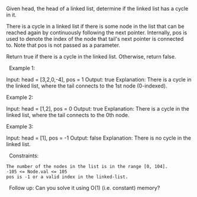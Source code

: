 Given head, the head of a linked list, determine if the linked list has a cycle in it.

There is a cycle in a linked list if there is some node in the list that can be reached again by continuously following the next pointer. Internally, pos is used to denote the index of the node that tail's next pointer is connected to. Note that pos is not passed as a parameter.

Return true if there is a cycle in the linked list. Otherwise, return false.

 
Example 1:

Input: head = [3,2,0,-4], pos = 1
Output: true
Explanation: There is a cycle in the linked list, where the tail connects to the 1st node (0-indexed).


Example 2:

Input: head = [1,2], pos = 0
Output: true
Explanation: There is a cycle in the linked list, where the tail connects to the 0th node.


Example 3:

Input: head = [1], pos = -1
Output: false
Explanation: There is no cycle in the linked list.


 
Constraints:


	The number of the nodes in the list is in the range [0, 104].
	-105 <= Node.val <= 105
	pos is -1 or a valid index in the linked-list.


 
Follow up: Can you solve it using O(1) (i.e. constant) memory?
